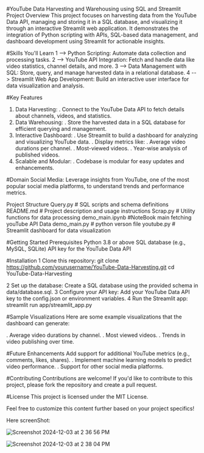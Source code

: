 #YouTube Data Harvesting and Warehousing using SQL and Streamlit
Project Overview
This project focuses on harvesting data from the YouTube Data API, managing and storing it in a SQL database, and visualizing it through an interactive Streamlit web application. It demonstrates the integration of Python scripting with APIs, SQL-based data management, and dashboard development using Streamlit for actionable insights.

#Skills You'll Learn
1 --> Python Scripting: Automate data collection and processing tasks.
2 --> YouTube API Integration: Fetch and handle data like video statistics, channel details, and more.
3 --> Data Management with SQL: Store, query, and manage harvested data in a relational database.
4 --> Streamlit Web App Development: Build an interactive user interface for data visualization and analysis.

#Key Features
1) Data Harvesting:
   . Connect to the YouTube Data API to fetch details about channels, videos, and statistics.
2) Data Warehousing:
   . Store the harvested data in a SQL database for efficient querying and management.
3) Interactive Dashboard:
   . Use Streamlit to build a dashboard for analyzing and visualizing YouTube data.
   . Display metrics like:
     . Average video durations per channel.
     . Most-viewed videos.
     . Year-wise analysis of published videos.
4) Scalable and Modular:
   . Codebase is modular for easy updates and enhancements.

#Domain
Social Media: Leverage insights from YouTube, one of the most popular social media platforms, to understand trends and performance metrics.

Project Structure
 Query.py  # SQL scripts and schema definitions
 README.md # Project description and usage instructions
 Scrap.py  # Utility functions for data processing
 demo_main.ipynb #NoteBook main fetching youTube API Data
 demo_main.py # python verson file
 youtube.py  # Streamlit dashboard for data visualization

 #Getting Started
Prerequisites
Python 3.8 or above
SQL database (e.g., MySQL, SQLite)
API key for the YouTube Data API

#Installation
 1 Clone this repository: git clone https://github.com/yourusername/YouTube-Data-Harvesting.git
   cd YouTube-Data-Harvesting

2 Set up the database:
   Create a SQL database using the provided schema in data/database.sql.
3 Configure your API key:
  Add your YouTube Data API key to the config.json or environment variables.
4 Run the Streamlit app: streamlit run app/streamlit_app.py


#Sample Visualizations
  Here are some example visualizations that the dashboard can generate:

  . Average video durations by channel.
  . Most viewed videos.
  . Trends in video publishing over time.

#Future Enhancements
  Add support for additional YouTube metrics (e.g., comments, likes, shares).
  . Implement machine learning models to predict video performance.
  . Support for other social media platforms.

#Contributing
  Contributions are welcome! If you'd like to contribute to this project, please fork the repository and create a pull request.

#License
 This project is licensed under the MIT License.

 Feel free to customize this content further based on your project specifics!


Here screenShot:


![Screenshot 2024-12-03 at 2 36 56 PM](https://github.com/user-attachments/assets/f0ea051e-9aec-4c48-b558-4376668c9fea)

![Screenshot 2024-12-03 at 2 38 04 PM](https://github.com/user-attachments/assets/b5c63de5-3f42-4890-bd79-3e2fdc22dad6)





